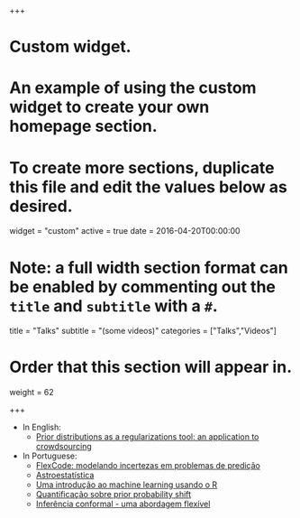 +++
# Custom widget.
# An example of using the custom widget to create your own homepage section.
# To create more sections, duplicate this file and edit the values below as desired.
widget = "custom"
active = true
date = 2016-04-20T00:00:00

# Note: a full width section format can be enabled by commenting out the `title` and `subtitle` with a `#`.
title = "Talks"
subtitle = "(some videos)"
categories = ["Talks","Videos"]

# Order that this section will appear in.
weight = 62

+++


* In English:
    * [Prior distributions as a regularizations tool: an application to crowdsourcing](https://www.youtube.com/watch?v=20IQhaeCxMo)
* In Portuguese:
    * [FlexCode: modelando incertezas em problemas de predição](https://www.youtube.com/watch?v=zROykZaxx3s) 
    * [Astroestatística](https://www.youtube.com/watch?v=EoSbl8mlaic) 
    * [Uma introdução ao machine learning usando o R](https://www.youtube.com/watch?v=xcwa92I_AZk&t=51s)
    * [Quantificação sobre prior probability shift](https://www.youtube.com/watch?v=fHFAaF0vIp4)
    * [Inferência conformal - uma abordagem flexível](https://youtu.be/UIr8H2A2x0I)
